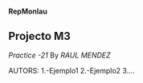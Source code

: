 #### RepMonlau
## Projecto  M3
*Practice -21*
By _RAUL MENDEZ_

AUTORS:
1.-Ejemplo1
2.-Ejemplo2
3....


